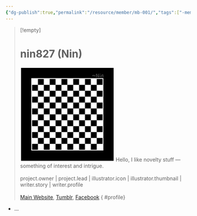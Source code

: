```yaml
---
{"dg-publish":true,"permalink":"/resource/member/mb-001/","tags":["-member","-member/nin827"],"noteIcon":""}
---
```


>[!empty]
> # nin827 (Nin)
> ![RESOURCE/ASSET/OTHER/PlaceholderIcon.png|icon](/img/user/RESOURCE/ASSET/OTHER/PlaceholderIcon.png) Hello, I like novelty stuff — something of interest and intrigue. <br><br>project.owner | project.lead | illustrator.icon | illustrator.thumbnail | writer.story | writer.profile <br><br>[Main Website](https://nin827.github.io/), [Tumblr](https://www.tumblr.com/nin827), [Facebook](https://www.facebook.com/nin827) 
{ #profile}


- ...
